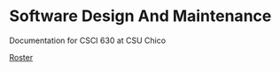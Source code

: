 # Software Design And Maintenance
Documentation for CSCI 630 at CSU Chico

[Roster](Accomodations.md)
